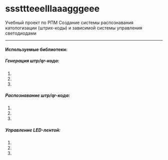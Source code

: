 # sssttteeelllaaagggeee

Учебный проект по РПМ
Создание системы распознавания катологизации (штрих-коды) и зависимой системы управления светодиодами
___

#### Используемые библиотеки:
##### Генерация штр/qr-кода:
1. 
2. 
3. 
##### Распознавание штр/qr-кода:
1. 
2. 
3. 
##### Управление LED-лентой:
1. 
2. 
3. 
